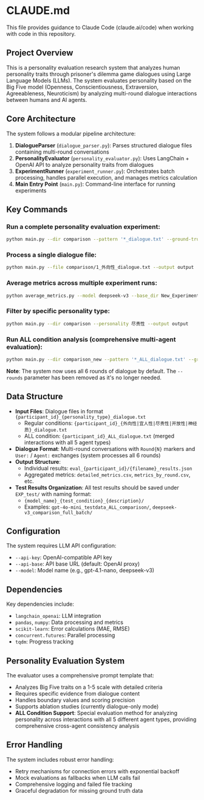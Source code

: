 # CLAUDE.md

This file provides guidance to Claude Code (claude.ai/code) when working with code in this repository.

## Project Overview

This is a personality evaluation research system that analyzes human personality traits through prisoner's dilemma game dialogues using Large Language Models (LLMs). The system evaluates personality based on the Big Five model (Openness, Conscientiousness, Extraversion, Agreeableness, Neuroticism) by analyzing multi-round dialogue interactions between humans and AI agents.

## Core Architecture

The system follows a modular pipeline architecture:

1. **DialogueParser** (`dialogue_parser.py`): Parses structured dialogue files containing multi-round conversations
2. **PersonalityEvaluator** (`personality_evaluator.py`): Uses LangChain + OpenAI API to analyze personality traits from dialogues  
3. **ExperimentRunner** (`experiment_runner.py`): Orchestrates batch processing, handles parallel execution, and manages metrics calculation
4. **Main Entry Point** (`main.py`): Command-line interface for running experiments

## Key Commands

### Run a complete personality evaluation experiment:
```bash
python main.py --dir comparison --pattern '*_dialogue.txt' --ground-truth ground_truth/4o_DA.csv --output output --model gpt-4.1-nano --workers 16
```

### Process a single dialogue file:
```bash
python main.py --file comparison/1_外向性_dialogue.txt --output output
```

### Average metrics across multiple experiment runs:
```bash
python average_metrics.py --model deepseek-v3 --base_dir New_Experiment
```

### Filter by specific personality type:
```bash
python main.py --dir comparison --personality 尽责性 --output output
```

### Run ALL condition analysis (comprehensive multi-agent evaluation):
```bash
python main.py --dir comparison_new --pattern '*_ALL_dialogue.txt' --ground-truth ground_truth/4o_DA.csv --output EXP_test/gpt-4o-mini_ALL_condition_analysis --model gpt-4o-mini --workers 8
```

**Note**: The system now uses all 6 rounds of dialogue by default. The `--rounds` parameter has been removed as it's no longer needed.

## Data Structure

- **Input Files**: Dialogue files in format `{participant_id}_{personality_type}_dialogue.txt`
  - Regular conditions: `{participant_id}_{外向性|宜人性|尽责性|开放性|神经质}_dialogue.txt`
  - ALL condition: `{participant_id}_ALL_dialogue.txt` (merged interactions with all 5 agent types)
- **Dialogue Format**: Multi-round conversations with `Round{N}` markers and `User:` / `Agent:` exchanges (system processes all 6 rounds)
- **Output Structure**: 
  - Individual results: `eval_{participant_id}/{filename}_results.json`
  - Aggregated metrics: `detailed_metrics.csv`, `metrics_by_round.csv`, etc.
- **Test Results Organization**: All test results should be saved under `EXP_test/` with naming format:
  - `{model_name}_{test_condition}_{description}/`
  - Examples: `gpt-4o-mini_testdata_ALL_comparison/`, `deepseek-v3_comparison_full_batch/`

## Configuration

The system requires LLM API configuration:
- `--api-key`: OpenAI-compatible API key
- `--api-base`: API base URL (default: OpenAI proxy)
- `--model`: Model name (e.g., gpt-4.1-nano, deepseek-v3)

## Dependencies

Key dependencies include:
- `langchain_openai`: LLM integration
- `pandas`, `numpy`: Data processing and metrics
- `scikit-learn`: Error calculations (MAE, RMSE)
- `concurrent.futures`: Parallel processing
- `tqdm`: Progress tracking

## Personality Evaluation System

The evaluator uses a comprehensive prompt template that:
- Analyzes Big Five traits on a 1-5 scale with detailed criteria
- Requires specific evidence from dialogue content
- Handles boundary values and scoring precision
- Supports ablation studies (currently dialogue-only mode)
- **ALL Condition Support**: Special evaluation method for analyzing personality across interactions with all 5 different agent types, providing comprehensive cross-agent consistency analysis

## Error Handling

The system includes robust error handling:
- Retry mechanisms for connection errors with exponential backoff
- Mock evaluations as fallbacks when LLM calls fail
- Comprehensive logging and failed file tracking
- Graceful degradation for missing ground truth data